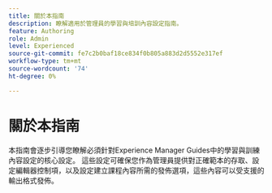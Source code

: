 ```yaml
---
title: 關於本指南
description: 瞭解適用於管理員的學習與培訓內容設定指南。
feature: Authoring
role: Admin
level: Experienced
source-git-commit: fe7c2b0baf18ce834f0b805a883d2d5552e317ef
workflow-type: tm+mt
source-wordcount: '74'
ht-degree: 0%

---
```


# 關於本指南

本指南會逐步引導您瞭解必須針對Experience Manager Guides中的學習與訓練內容設定的核心設定。 這些設定可確保您作為管理員提供對正確範本的存取、設定編輯器控制項，以及設定建立課程內容所需的發佈選項，這些內容可以受支援的輸出格式發佈。





